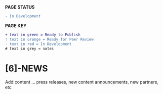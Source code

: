 **PAGE STATUS**
```diff
- In Development
```

**PAGE KEY**
```diff
+ text in green = Ready to Publish
! text in orange = Ready for Peer Review
- text in red = In Development
# text in grey = notes
```

# [6]-NEWS

Add content ... press releases, new content announcements, new partners, etc

